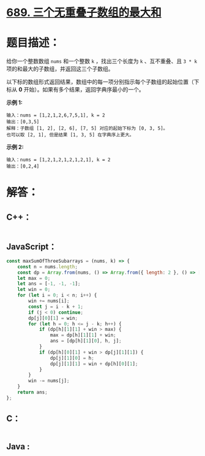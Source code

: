 # [689. 三个无重叠子数组的最大和](https://leetcode-cn.com/problems/maximum-sum-of-3-non-overlapping-subarrays/)

# 题目描述：

给你一个整数数组 `nums` 和一个整数 `k` ，找出三个长度为 `k` 、互不重叠、且 `3 * k` 项的和最大的子数组，并返回这三个子数组。

以下标的数组形式返回结果，数组中的每一项分别指示每个子数组的起始位置（下标从 **0** 开始）。如果有多个结果，返回字典序最小的一个。



**示例 1:**

```
输入：nums = [1,2,1,2,6,7,5,1], k = 2
输出：[0,3,5]
解释：子数组 [1, 2], [2, 6], [7, 5] 对应的起始下标为 [0, 3, 5]。
也可以取 [2, 1], 但是结果 [1, 3, 5] 在字典序上更大。
```

 **示例 2:**

```
输入：nums = [1,2,1,2,1,2,1,2,1], k = 2
输出：[0,2,4]
```



# 解答：

## C++：

```cpp

```

## JavaScript：

```javascript
const maxSumOfThreeSubarrays = (nums, k) => {
    const n = nums.length;
    const dp = Array.from(nums, () => Array.from({ length: 2 }, () => [-1, 0]));
    let max = 0;
    let ans = [-1, -1, -1];
    let win = 0;
    for (let i = 0; i < n; i++) {
        win += nums[i];
        const j = i - k + 1;
        if (j < 0) continue;
        dp[j][0][1] = win;
        for (let h = 0; h <= j - k; h++) {
            if (dp[h][1][1] + win > max) {
                max = dp[h][1][1] + win;
                ans = [dp[h][1][0], h, j];
            }
            if (dp[h][0][1] + win > dp[j][1][1]) {
                dp[j][1][0] = h;
                dp[j][1][1] = win + dp[h][0][1];
            }
        }
        win -= nums[j];
    }
    return ans;
};
```

## C：

```c

```

## Java :

```java

```

